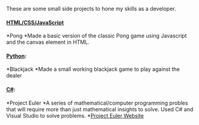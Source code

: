 These are some small side projects to hone my skills as a developer.

#### [HTML/CSS/JavaScript](/HTML-CSS-JavaScript)
*Pong
  *Made a basic version of the classic Pong game using Javascript and the canvas element in HTML.

#### [Python](/Python):
*Blackjack
  *Made a small working blackjack game to play against the dealer

#### [C#](/C%23):
*Project Euler
  *A series of mathematical/computer programming probles that will require more than just mathematical insights to solve.  Used C# and Visual Studio to solve problems.
  *[Project Euler Website](https://projecteuler.net/)